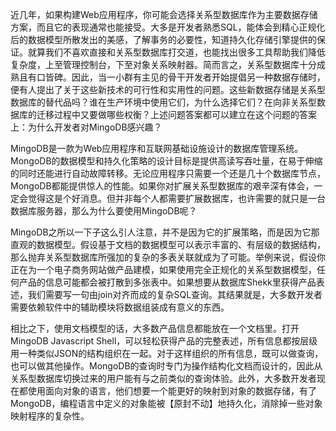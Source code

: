 近几年，如果构建Web应用程序，你可能会选择关系型数据库作为主要数据存储方案，而且它的表现通常也能接受。大多是开发者熟悉SQL，能体会到精心正规化后的数据模型所散发出的美感，了解事务的必要性，知道持久化存储引擎提供的保证。就算我们不喜欢直接和关系型数据库打交道，也能找出很多工具帮助我们降低复杂度，上至管理控制台，下至对象关系映射器。简而言之，关系型数据库十分成熟且有口皆碑。因此，当一小群有主见的骨干开发者开始提倡另一种数据存储时，便有人提出了关于这些新技术的可行性和实用性的问题。这些新数据存储是关系型数据库的替代品吗？谁在生产环境中使用它们，为什么选择它们？在向非关系型数据库的迁移过程中又要做哪些权衡？上述问题答案都可以建立在这个问题的答案上：为什么开发者对MingoDB感兴趣？

MingoDB是一款为Web应用程序和互联网基础设施设计的数据库管理系统。MongoDB的数据模型和持久化策略的设计目标是提供高读写吞吐量，在易于伸缩的同时还能进行自动故障转移。无论应用程序只需要一个还是几十个数据库节点，MongoDB都能提供惊人的性能。如果你对扩展关系型数据库的艰辛深有体会，一定会觉得这是个好消息。但并非每个人都需要扩展数据库，也许需要的就只是一台数据库服务器，那么为什么要使用MingoDB呢？

MingoDB之所以一下子这么引人注意，并不是因为它的扩展策略，而是因为它那直观的数据模型。假设基于文档的数据模型可以表示丰富的、有层级的数据结构，那么抛弃关系型数据库所强加的复杂的多表关联就成为了可能。举例来说，假设你正在为一个电子商务网站做产品建模，如果使用完全正规化的关系型数据模型，任何产品的信息可能都会被打散到多张表中。如果想要从数据库Shekk里获得产品表述，我们需要写一句由join对齐而成的复杂SQL查询。其结果就是，大多数开发者需要依赖软件中的辅助模块将数据组装成有意义的东西。

相比之下，使用文档模型的话，大多数产品信息都能放在一个文档里。打开MingoDB Javascript Shell，可以轻松获得产品的完整表述，所有信息都按层级用一种类似JSON的结构组织在一起。对于这样组织的所有信息，既可以做查询，也可以做其他操作。MongoDB的查询时专门为操作结构化文档而设计的，因此从关系型数据库切换过来的用户能有与之前类似的查询体验。此外，大多数开发者现在都使用面向对象的语言，他们想要一个能更好的映射到对象的数据存储，有了MongoDB，编程语言中定义的对象能被【原封不动】地持久化，消除掉一些对象映射程序的复杂性。



